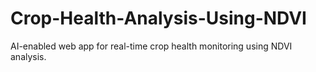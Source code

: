 # Crop-Health-Analysis-Using-NDVI
AI-enabled web app for real-time crop health monitoring using NDVI analysis.
